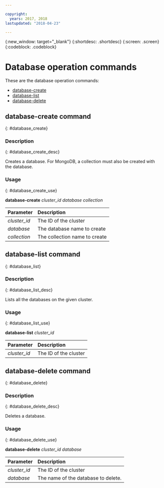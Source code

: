 ```yaml
---

copyright:
  years: 2017, 2018
lastupdated: "2018-04-23"

---
```


{:new_window: target="_blank"}
{:shortdesc: .shortdesc}
{:screen: .screen}
{:codeblock: .codeblock}


# Database operation commands

These are the database operation commands:

- [database-create](#database_create)
- [database-list](#database_list)
- [database-delete](#database_delete)

## database-create command
{: #database_create}

### Description
{: #database_create_desc}

Creates a database. For MongoDB, a collection must also be created with the database.

### Usage
{: #database_create_use}

**database-create** *cluster_id* *database* *collection*

| Parameter        |  Description                 |
| :--------------- |  :---------------------------|
| *cluster_id*     |  The ID of the cluster       |
| *database*       |  The database name to create |
| *collection*     |  The collection name to create |


## database-list command
{: #database_list}

### Description
{: #database_list_desc}

Lists all the databases on the given cluster.

### Usage
{: #database_list_use}

**database-list** *cluster_id*

| Parameter        |  Description                 |
| :--------------- |  :---------------------------|
| *cluster_id*     |  The ID of the cluster       |


## database-delete command
{: #database_delete}

### Description
{: #database_delete_desc}

Deletes a database.

### Usage
{: #database_delete_use}

**database-delete** *cluster_id* *database*

| Parameter        |  Description                 |
| :--------------- |  :---------------------------|
| *cluster_id*     |  The ID of the cluster       |
| *database*       |  The name of the database to delete. |
